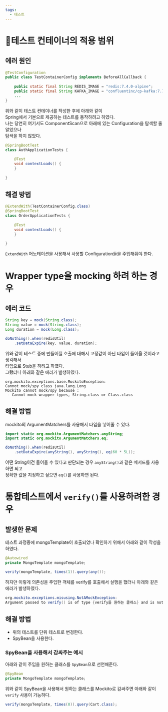 ```yaml
---
tags:
  - 테스트
---
```

# 테스트 컨테이너의 적용 범위
## 에러 원인
```Java
@TestConfiguration  
public class TestContainerConfig implements BeforeAllCallback {  
  
    public static final String REDIS_IMAGE = "redis:7.4.0-alpine";  
    public static final String KAFKA_IMAGE = "confluentinc/cp-kafka:7.7.1.arm64";
    ...
}
```
위와 같이 테스트 컨테이너를 작성한 후에 아래와 같이    
Spring에서 기본으로 제공하는 테스트를 동작하려고 하였다.    
나는 당연히 여기서도 ComponentScan으로 아래에 있는  Configuration을 탐색할 줄 알았으나    
탐색을 하지 않았다.
```Java
@SpringBootTest  
class AuthApplicationTests {  
  
    @Test  
    void contextLoads() {  
    }  
  
}
```

## 해결 방법
```Java
@ExtendWith(TestContainerConfig.class)  
@SpringBootTest  
class OrderApplicationTests {  
  
    @Test  
    void contextLoads() {  
    }  
  
}
```
`ExtendWith` 어노테이션을 사용해서 사용할 Configuration들을 주입해줘야 한다.
# Wrapper type을 mocking 하려 하는 경우
## 에러 코드
```Java
String key = mock(String.class);  
String value = mock(String.class);  
Long duration = mock(Long.class);

doNothing().when(redisUtil)
	.setDataExpire(key, value, duration);
```
위와 같이 테스트 중에 만들어질 호출에 대해서 고정값이 아닌 타입이 들어올 것이라고 생각해서   
타입으로 Stub을 하려고 하였다.   
그랬더니 아래와 같은 에러가 발생하였다.
```text
org.mockito.exceptions.base.MockitoException: 
Cannot mock/spy class java.lang.Long
Mockito cannot mock/spy because :
 - Cannot mock wrapper types, String.class or Class.class
```
## 해결 방법
mockito의 ArgumentMatchers를 사용해서 타입을 넣어줄 수 있다.   
```Java
import static org.mockito.ArgumentMatchers.anyString;  
import static org.mockito.ArgumentMatchers.eq;

doNothing().when(redisUtil)
	.setDataExpire(anyString(), anyString(), eq(60 * 5L));
```
어떤 String이건 들어올 수 있다고 판단되는 경우 `anyString()`과 같은 메서드를 사용하면 되고   
정확한 값을 지정하고 싶으면 `eq()`를 사용하면 된다.
# 통합테스트에서 `verify()`를 사용하려한 경우
## 발생한 문제
테스트 과정중에 mongoTemplate이 호출되었나 확인하기 위해서 아래와 같이 작성을 하였다.    
```Java
@Autowired  
private MongoTemplate mongoTemplate;

verify(mongoTemplate, times(1)).query(any());

```
하지만 이렇게 의존성을 주입한 객체를 verify를 호출해서 실행을 했더니 아래와 같은 에러가 발생하였다.

```Java
org.mockito.exceptions.misusing.NotAMockException: 
Argument passed to verify() is of type {verify를 원하는 클래스} and is not a mock!
```
## 해결 방법
- 위의 테스트를 단위 테스트로 변경한다.
- SpyBean을 사용한다.
### SpyBean을 사용해서 감싸주는 예시
아래와 같이 주입을 원하는 클래스를 `SpyBean`으로 선언해준다.
```Java
@SpyBean  
private MongoTemplate mongoTemplate;
```
위와 같이 SpyBean을 사용해서 원하는 클래스를 Mockito로 감싸주면 아래와 같이 `verify` 사용이 가능하다.
```Java
verify(mongoTemplate, times(0)).query(Cart.class);
```

